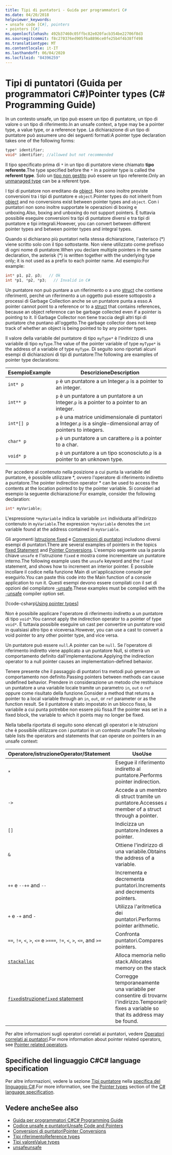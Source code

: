 ```yaml
---
title: Tipi di puntatori - Guida per programmatori C#
ms.date: 04/20/2018
helpviewer_keywords:
- unsafe code [C#], pointers
- pointers [C#]
ms.openlocfilehash: 492b37460c05ffbc82e020facb354be22706f8d3
ms.sourcegitcommit: f8c270376ed905f6a8896ce0fe25b4f4b38ff498
ms.translationtype: MT
ms.contentlocale: it-IT
ms.lasthandoff: 06/04/2020
ms.locfileid: "84396259"
---
```

# <a name="pointer-types-c-programming-guide"></a><span data-ttu-id="61877-102">Tipi di puntatori (Guida per programmatori C#)</span><span class="sxs-lookup"><span data-stu-id="61877-102">Pointer types (C# Programming Guide)</span></span>

<span data-ttu-id="61877-103">In un contesto unsafe, un tipo può essere un tipo di puntatore, un tipo di valore o un tipo di riferimento.</span><span class="sxs-lookup"><span data-stu-id="61877-103">In an unsafe context, a type may be a pointer type, a value type, or a reference type.</span></span> <span data-ttu-id="61877-104">La dichiarazione di un tipo di puntatore può assumere uno dei seguenti formati:</span><span class="sxs-lookup"><span data-stu-id="61877-104">A pointer type declaration takes one of the following forms:</span></span>

``` csharp
type* identifier;
void* identifier; //allowed but not recommended
```

<span data-ttu-id="61877-105">Il tipo specificato prima di `*` in un tipo di puntatore viene chiamato **tipo referente**.</span><span class="sxs-lookup"><span data-stu-id="61877-105">The type specified before the `*` in a pointer type is called the **referent type**.</span></span> <span data-ttu-id="61877-106">Solo un [tipo non gestito](../../language-reference/builtin-types/unmanaged-types.md) può essere un tipo referente.</span><span class="sxs-lookup"><span data-stu-id="61877-106">Only an [unmanaged type](../../language-reference/builtin-types/unmanaged-types.md) can be a referent type.</span></span>

<span data-ttu-id="61877-107">I tipi di puntatore non ereditano da [object](../../language-reference/builtin-types/reference-types.md). Non sono inoltre previste conversioni tra i tipi di puntatore e `object`.</span><span class="sxs-lookup"><span data-stu-id="61877-107">Pointer types do not inherit from [object](../../language-reference/builtin-types/reference-types.md) and no conversions exist between pointer types and `object`.</span></span> <span data-ttu-id="61877-108">Con i puntatori non sono inoltre supportate le operazioni di boxing e unboxing.</span><span class="sxs-lookup"><span data-stu-id="61877-108">Also, boxing and unboxing do not support pointers.</span></span> <span data-ttu-id="61877-109">È tuttavia possibile eseguire conversioni tra tipi di puntatore diversi e tra tipi di puntatore e tipi integrali.</span><span class="sxs-lookup"><span data-stu-id="61877-109">However, you can convert between different pointer types and between pointer types and integral types.</span></span>

<span data-ttu-id="61877-110">Quando si dichiarano più puntatori nella stessa dichiarazione, l'asterisco (\*) viene scritto solo con il tipo sottostante. Non viene utilizzato come prefisso di ogni nome di puntatore.</span><span class="sxs-lookup"><span data-stu-id="61877-110">When you declare multiple pointers in the same declaration, the asterisk (\*) is written together with the underlying type only; it is not used as a prefix to each pointer name.</span></span> <span data-ttu-id="61877-111">Ad esempio:</span><span class="sxs-lookup"><span data-stu-id="61877-111">For example:</span></span>

```csharp
int* p1, p2, p3;   // Ok
int *p1, *p2, *p3;   // Invalid in C#
```

<span data-ttu-id="61877-112">Un puntatore non può puntare a un riferimento o a uno [struct](../../language-reference/builtin-types/struct.md) che contiene riferimenti, perché un riferimento a un oggetto può essere sottoposto a processi di Garbage Collection anche se un puntatore punta a esso.</span><span class="sxs-lookup"><span data-stu-id="61877-112">A pointer cannot point to a reference or to a [struct](../../language-reference/builtin-types/struct.md) that contains references, because an object reference can be garbage collected even if a pointer is pointing to it.</span></span> <span data-ttu-id="61877-113">Il Garbage Collector non tiene traccia degli altri tipi di puntatore che puntano all'oggetto.</span><span class="sxs-lookup"><span data-stu-id="61877-113">The garbage collector does not keep track of whether an object is being pointed to by any pointer types.</span></span>

<span data-ttu-id="61877-114">Il valore della variabile del puntatore di tipo `myType*` è l'indirizzo di una variabile di tipo `myType`.</span><span class="sxs-lookup"><span data-stu-id="61877-114">The value of the pointer variable of type `myType*` is the address of a variable of type `myType`.</span></span> <span data-ttu-id="61877-115">Di seguito sono riportati alcuni esempi di dichiarazioni di tipi di puntatore:</span><span class="sxs-lookup"><span data-stu-id="61877-115">The following are examples of pointer type declarations:</span></span>

|<span data-ttu-id="61877-116">Esempio</span><span class="sxs-lookup"><span data-stu-id="61877-116">Example</span></span>|<span data-ttu-id="61877-117">Descrizione</span><span class="sxs-lookup"><span data-stu-id="61877-117">Description</span></span>|
|-------------|-----------------|
|`int* p`|<span data-ttu-id="61877-118">`p` è un puntatore a un Integer.</span><span class="sxs-lookup"><span data-stu-id="61877-118">`p` is a pointer to an integer.</span></span>|
|`int** p`|<span data-ttu-id="61877-119">`p` è un puntatore a un puntatore a un Integer.</span><span class="sxs-lookup"><span data-stu-id="61877-119">`p` is a pointer to a pointer to an integer.</span></span>|
|`int*[] p`|<span data-ttu-id="61877-120">`p` è una matrice unidimensionale di puntatori a Integer.</span><span class="sxs-lookup"><span data-stu-id="61877-120">`p` is a single-dimensional array of pointers to integers.</span></span>|
|`char* p`|<span data-ttu-id="61877-121">`p` è un puntatore a un carattere.</span><span class="sxs-lookup"><span data-stu-id="61877-121">`p` is a pointer to a char.</span></span>|
|`void* p`|<span data-ttu-id="61877-122">`p` è un puntatore a un tipo sconosciuto.</span><span class="sxs-lookup"><span data-stu-id="61877-122">`p` is a pointer to an unknown type.</span></span>|

<span data-ttu-id="61877-123">Per accedere al contenuto nella posizione a cui punta la variabile del puntatore, è possibile utilizzare \*, ovvero l'operatore di riferimento indiretto a puntatore.</span><span class="sxs-lookup"><span data-stu-id="61877-123">The pointer indirection operator \* can be used to access the contents at the location pointed to by the pointer variable.</span></span> <span data-ttu-id="61877-124">Si consideri ad esempio la seguente dichiarazione:</span><span class="sxs-lookup"><span data-stu-id="61877-124">For example, consider the following declaration:</span></span>

```csharp
int* myVariable;
```

<span data-ttu-id="61877-125">L'espressione `*myVariable` indica la variabile `int` individuata all'indirizzo contenuto in `myVariable`.</span><span class="sxs-lookup"><span data-stu-id="61877-125">The expression `*myVariable` denotes the `int` variable found at the address contained in `myVariable`.</span></span>

<span data-ttu-id="61877-126">Gli argomenti [Istruzione fixed](../../language-reference/keywords/fixed-statement.md) e [Conversioni di puntatori](./pointer-conversions.md) includono diversi esempi di puntatori.</span><span class="sxs-lookup"><span data-stu-id="61877-126">There are several examples of pointers in the topics [fixed Statement](../../language-reference/keywords/fixed-statement.md) and [Pointer Conversions](./pointer-conversions.md).</span></span> <span data-ttu-id="61877-127">L'esempio seguente usa la parola chiave `unsafe` e l'istruzione `fixed` e mostra come incrementare un puntatore interno.</span><span class="sxs-lookup"><span data-stu-id="61877-127">The following example uses the `unsafe` keyword and the `fixed` statement, and shows how to increment an interior pointer.</span></span>  <span data-ttu-id="61877-128">È possibile incollare il codice nella funzione Main di un'applicazione console per eseguirlo.</span><span class="sxs-lookup"><span data-stu-id="61877-128">You can paste this code into the Main function of a console application to run it.</span></span> <span data-ttu-id="61877-129">Questi esempi devono essere compilati con il set di opzioni del compilatore [-unsafe](../../language-reference/compiler-options/unsafe-compiler-option.md).</span><span class="sxs-lookup"><span data-stu-id="61877-129">These examples must be compiled with the [-unsafe](../../language-reference/compiler-options/unsafe-compiler-option.md) compiler option set.</span></span>

[!code-csharp[Using pointer types](snippets/FixedKeywordExamples.cs#5)]

<span data-ttu-id="61877-130">Non è possibile applicare l'operatore di riferimento indiretto a un puntatore di tipo `void*`.</span><span class="sxs-lookup"><span data-stu-id="61877-130">You cannot apply the indirection operator to a pointer of type `void*`.</span></span> <span data-ttu-id="61877-131">È tuttavia possibile eseguire un cast per convertire un puntatore void in qualsiasi altro tipo e viceversa.</span><span class="sxs-lookup"><span data-stu-id="61877-131">However, you can use a cast to convert a void pointer to any other pointer type, and vice versa.</span></span>

<span data-ttu-id="61877-132">Un puntatore può essere `null`.</span><span class="sxs-lookup"><span data-stu-id="61877-132">A pointer can be `null`.</span></span> <span data-ttu-id="61877-133">Se l'operatore di riferimento indiretto viene applicato a un puntatore Null, si otterrà un comportamento definito dall'implementazione.</span><span class="sxs-lookup"><span data-stu-id="61877-133">Applying the indirection operator to a null pointer causes an implementation-defined behavior.</span></span>

<span data-ttu-id="61877-134">Tenere presente che il passaggio di puntatori tra metodi può generare un comportamento non definito.</span><span class="sxs-lookup"><span data-stu-id="61877-134">Passing pointers between methods can cause undefined behavior.</span></span> <span data-ttu-id="61877-135">Prendere in considerazione un metodo che restituisce un puntatore a una variabile locale tramite un parametro `in`, `out` o `ref` oppure come risultato della funzione.</span><span class="sxs-lookup"><span data-stu-id="61877-135">Consider a method that returns a pointer to a local variable through an `in`, `out`, or `ref` parameter or as the function result.</span></span> <span data-ttu-id="61877-136">Se il puntatore è stato impostato in un blocco fisso, la variabile a cui punta potrebbe non essere più fissa.</span><span class="sxs-lookup"><span data-stu-id="61877-136">If the pointer was set in a fixed block, the variable to which it points may no longer be fixed.</span></span>

<span data-ttu-id="61877-137">Nella tabella riportata di seguito sono elencati gli operatori e le istruzioni che è possibile utilizzare con i puntatori in un contesto unsafe:</span><span class="sxs-lookup"><span data-stu-id="61877-137">The following table lists the operators and statements that can operate on pointers in an unsafe context:</span></span>

|<span data-ttu-id="61877-138">Operatore/istruzione</span><span class="sxs-lookup"><span data-stu-id="61877-138">Operator/Statement</span></span>|<span data-ttu-id="61877-139">Uso</span><span class="sxs-lookup"><span data-stu-id="61877-139">Use</span></span>|
|-------------------------|---------|
|`*`|<span data-ttu-id="61877-140">Esegue il riferimento indiretto al puntatore.</span><span class="sxs-lookup"><span data-stu-id="61877-140">Performs pointer indirection.</span></span>|
|`->`|<span data-ttu-id="61877-141">Accede a un membro di struct tramite un puntatore.</span><span class="sxs-lookup"><span data-stu-id="61877-141">Accesses a member of a struct through a pointer.</span></span>|
|`[]`|<span data-ttu-id="61877-142">Indicizza un puntatore.</span><span class="sxs-lookup"><span data-stu-id="61877-142">Indexes a pointer.</span></span>|
|`&`|<span data-ttu-id="61877-143">Ottiene l'indirizzo di una variabile.</span><span class="sxs-lookup"><span data-stu-id="61877-143">Obtains the address of a variable.</span></span>|
|<span data-ttu-id="61877-144">`++` e `--`</span><span class="sxs-lookup"><span data-stu-id="61877-144">`++` and `--`</span></span>|<span data-ttu-id="61877-145">Incrementa e decrementa puntatori.</span><span class="sxs-lookup"><span data-stu-id="61877-145">Increments and decrements pointers.</span></span>|
|<span data-ttu-id="61877-146">`+` e `-`</span><span class="sxs-lookup"><span data-stu-id="61877-146">`+` and `-`</span></span>|<span data-ttu-id="61877-147">Utilizza l'aritmetica dei puntatori.</span><span class="sxs-lookup"><span data-stu-id="61877-147">Performs pointer arithmetic.</span></span>|
|<span data-ttu-id="61877-148">`==`, `!=`, `<`, `>`, `<=` e `>=`</span><span class="sxs-lookup"><span data-stu-id="61877-148">`==`, `!=`, `<`, `>`, `<=`, and `>=`</span></span>|<span data-ttu-id="61877-149">Confronta puntatori.</span><span class="sxs-lookup"><span data-stu-id="61877-149">Compares pointers.</span></span>|
|[`stackalloc`](../../language-reference/operators/stackalloc.md)|<span data-ttu-id="61877-150">Alloca memoria nello stack.</span><span class="sxs-lookup"><span data-stu-id="61877-150">Allocates memory on the stack.</span></span>|
|[<span data-ttu-id="61877-151">`fixed`istruzione</span><span class="sxs-lookup"><span data-stu-id="61877-151">`fixed` statement</span></span>](../../language-reference/keywords/fixed-statement.md)|<span data-ttu-id="61877-152">Corregge temporaneamente una variabile per consentire di trovarne l'indirizzo.</span><span class="sxs-lookup"><span data-stu-id="61877-152">Temporarily fixes a variable so that its address may be found.</span></span>|

<span data-ttu-id="61877-153">Per altre informazioni sugli operatori correlati ai puntatori, vedere [Operatori correlati ai puntatori](../../language-reference/operators/pointer-related-operators.md).</span><span class="sxs-lookup"><span data-stu-id="61877-153">For more information about pointer related operators, see [Pointer related operators](../../language-reference/operators/pointer-related-operators.md).</span></span>

## <a name="c-language-specification"></a><span data-ttu-id="61877-154">Specifiche del linguaggio C#</span><span class="sxs-lookup"><span data-stu-id="61877-154">C# language specification</span></span>

<span data-ttu-id="61877-155">Per altre informazioni, vedere la sezione [Tipi puntatore](~/_csharplang/spec/unsafe-code.md#pointer-types) nella [specifica del linguaggio C#](~/_csharplang/spec/introduction.md).</span><span class="sxs-lookup"><span data-stu-id="61877-155">For more information, see the [Pointer types](~/_csharplang/spec/unsafe-code.md#pointer-types) section of the [C# language specification](~/_csharplang/spec/introduction.md).</span></span>

## <a name="see-also"></a><span data-ttu-id="61877-156">Vedere anche</span><span class="sxs-lookup"><span data-stu-id="61877-156">See also</span></span>

- [<span data-ttu-id="61877-157">Guida per programmatori C#</span><span class="sxs-lookup"><span data-stu-id="61877-157">C# Programming Guide</span></span>](../index.md)
- [<span data-ttu-id="61877-158">Codice unsafe e puntatori</span><span class="sxs-lookup"><span data-stu-id="61877-158">Unsafe Code and Pointers</span></span>](index.md)
- [<span data-ttu-id="61877-159">Conversioni di puntatori</span><span class="sxs-lookup"><span data-stu-id="61877-159">Pointer Conversions</span></span>](pointer-conversions.md)
- [<span data-ttu-id="61877-160">Tipi riferimento</span><span class="sxs-lookup"><span data-stu-id="61877-160">Reference types</span></span>](../../language-reference/keywords/reference-types.md)
- [<span data-ttu-id="61877-161">Tipi valore</span><span class="sxs-lookup"><span data-stu-id="61877-161">Value types</span></span>](../../language-reference/builtin-types/value-types.md)
- [<span data-ttu-id="61877-162">unsafe</span><span class="sxs-lookup"><span data-stu-id="61877-162">unsafe</span></span>](../../language-reference/keywords/unsafe.md)
